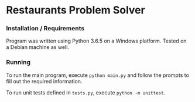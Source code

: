 # Restaurants Problem Solver

### Installation / Requirements
Program was written using Python 3.6.5 on a Windows platform. Tested on a Debian machine as well.

### Running
To run the main program, execute `python main.py` and follow the prompts to fill out the required information.

To run unit tests defined in `tests.py`, execute `python -m unittest`.
